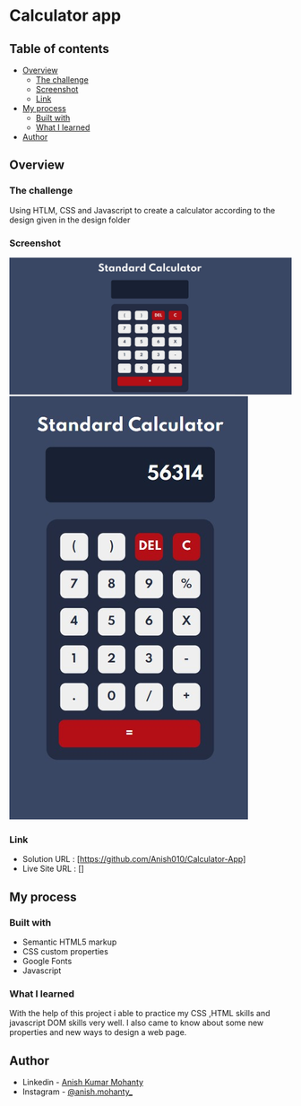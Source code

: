 # Calculator app

## Table of contents

- [Overview](#overview)
  - [The challenge](#the-challenge)
  - [Screenshot](#screenshot)
  - [Link](#Link)
- [My process](#my-process)
  - [Built with](#built-with)
  - [What I learned](#what-i-learned)
- [Author](#author)

## Overview

### The challenge

Using HTLM, CSS and Javascript to create a calculator according to the design given in the design folder

### Screenshot

![Dekstop Design preview for the Order summary card coding challenge](./design/Desktop.jpg)
![Mobile Design preview for the Order summary card coding challenge](./design/Mobile.jpg)

### Link

- Solution URL : [https://github.com/Anish010/Calculator-App]
- Live Site URL : []

## My process

### Built with

- Semantic HTML5 markup
- CSS custom properties
- Google Fonts
- Javascript

### What I learned

With the help of this project i able to practice my CSS ,HTML skills and javascript DOM skills very well. I also came to know about some new properties and new ways to design a web page.

## Author

- Linkedin - [Anish Kumar Mohanty](https://www.linkedin.com/in/anish-kumar-mohanty-68a019216/)
- Instagram - [@anish.mohanty\_](https://www.instagram.com/anish.mohanty_/)
